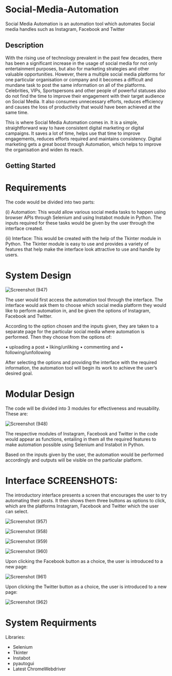 # Social-Media-Automation
Social Media Automation is an automation tool which automates Social media handles such as Instagram, Facebook and Twitter


## Description

With the rising use of technology prevalent in the past few decades, there has been a significant
increase in the usage of social media for not only entertainment purposes, but also for marketing
strategies and other valuable opportunities. However, there a multiple social media platforms
for one particular organisation or company and it becomes a difficult and mundane task to post
the same information on all of the platforms. Celebrities, VIPs, Sportspersons and other people
of powerful statuses also do not find the time to improve their engagement with their target
audience on Social Media. It also consumes unnecessary efforts, reduces efficiency and causes
the loss of productivity that would have been achieved at the same time.

This is where Social Media Automation comes in. It is a simple, straightforward way to have
consistent digital marketing or digital campaigns. It saves a lot of time, helps use that time to
improve engagements, reduces efforts required and maintains consistency. Digital marketing
gets a great boost through Automation, which helps to improve the organisation and widen its
reach.


## Getting Started

# Requirements

The code would be divided into two parts:

(i) Automation: This would allow various social media tasks to happen using browser
APIs through Selenium and using Instabot module in Python. The inputs required for
these tasks would be given by the user through the interface created.

(ii) Interface: This would be created with the help of the Tkinter module in Python. The
Tkinter module is easy to use and provides a variety of features that help make the
interface look attractive to use and handle by users.

# System Design

![Screenshot (947)](https://user-images.githubusercontent.com/91747940/141611014-ed651dab-2a3a-48bd-8c68-c76c16603710.png)

The user would first access the automation tool through the interface. The interface would ask
them to choose which social media platform they would like to perform automation in, and be
given the options of Instagram, Facebook and Twitter.

According to the option chosen and the inputs given, they are taken to a separate page for the
particular social media where automation is performed. Then they choose from the options of:

• uploading a post
• liking/unliking
• commenting and
• following/unfollowing

After selecting the options and providing the interface with the required information, the
automation tool will begin its work to achieve the user’s desired goal. 

# Modular Design

The code will be divided into 3 modules for effectiveness and reusability. These are:

![Screenshot (948)](https://user-images.githubusercontent.com/91747940/141611069-40b7da25-e39b-403f-9ebc-11c43411d7a4.png)

The respective modules of Instagram, Facebook and Twitter in the code would appear as
functions, entailing in them all the required features to make automation possible using
Selenium and Instabot in Python.

Based on the inputs given by the user, the automation would be performed accordingly and
outputs will be visible on the particular platform.

# Interface SCREENSHOTS:

The introductory interface presents a screen that encourages the user to try automating their
posts. It then shows them three buttons as options to click, which are the platforms Instagram,
Facebook and Twitter which the user can select.

![Screenshot (957)](https://user-images.githubusercontent.com/91747940/141613171-6bbbbe8d-a3d9-4045-bc25-3c9a1f311347.png)

![Screenshot (958)](https://user-images.githubusercontent.com/91747940/141613211-164ab03b-8069-4d9e-8984-1bea6a71b3f6.png)

![Screenshot (959)](https://user-images.githubusercontent.com/91747940/141613221-06da5482-7437-4766-94e9-e1e5e75bfdc2.png)

![Screenshot (960)](https://user-images.githubusercontent.com/91747940/141613230-e79518ef-cfdb-45c3-b459-41b1b3b5adb2.png)

Upon clicking the Facebook button as a choice, the user is introduced to a new page:

![Screenshot (961)](https://user-images.githubusercontent.com/91747940/141613248-dca60baa-47ce-48b0-9765-b0f1d882e952.png)

Upon clicking the Twitter button as a choice, the user is introduced to a new page:

![Screenshot (962)](https://user-images.githubusercontent.com/91747940/141613251-6645a532-d47e-4016-ac59-fb14286dfce1.png)

# System Requirments
Libraries:
* Selenium
* Tkinter
* Instabot
* pyautogui
* Latest ChromeWebdriver
